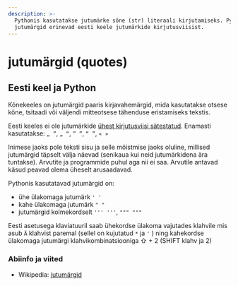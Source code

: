 ```yaml
---
description: >-
  Pythonis kasutatakse jutumärke sõne (str) literaali kirjutamiseks. Pythoni
  jutumärgid erinevad eesti keele jutumärkide kirjutusviisist.
---
```


# jutumärgid \(quotes\)

## Eesti keel ja Python

Kõnekeeles on jutumärgid paaris kirjavahemärgid, mida kasutatakse otsese kõne, tsitaadi või väljendi mitteotsese tähenduse eristamiseks tekstis.

Eesti keeles ei ole jutumärkide [ühest kirjutusviisi sätestatud](https://opleht.ee/2014/05/keelekaste-juttu-markidest-jutumarkidest/). Enamasti kasutatakse: `„ ”`,  `„ “`, `” ”`, `“ ”`, `« »`

Inimese jaoks pole teksti sisu ja selle mõistmise jaoks oluline, millised jutumärgid täpselt välja näevad \(senikaua kui neid jutumärkidena ära tuntakse\). Arvutite ja programmide puhul aga nii ei saa. Arvutile antavad käsud peavad olema üheselt arusaadavad. 

Pythonis kasutatavad jutumärgid on: 

* ühe ülakomaga jutumärk `' '` 
* kahe ülakomaga jutumärk `" "`
* jutumärgid kolmekordselt `''' '''`, `""" """` 

Eesti asetusega klaviatuuril saab ühekordse ülakoma vajutades klahvile mis asub `Ä` klahvist paremal \(sellel on kujutatud `*` ja `'` \) ning kahekordse ülakomaga jutumärgi klahvikombinatsiooniga ⇧ + 2 \(SHIFT klahv ja 2\)

### Abiinfo ja viited

* Wikipedia: [jutumärgid](https://et.wikipedia.org/wiki/Jutumärgid)

